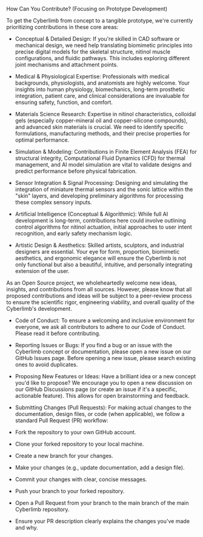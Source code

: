 How Can You Contribute? (Focusing on Prototype Development)

To get the Cyberlimb from concept to a tangible prototype, we're currently prioritizing contributions in these core areas:

- Conceptual & Detailed Design: If you're skilled in CAD software or mechanical design, we need help translating biomimetic principles into precise digital models for the skeletal structure, nitinol muscle configurations, and fluidic pathways. This includes exploring different joint mechanisms and attachment points.

- Medical & Physiological Expertise: Professionals with medical backgrounds, physiologists, and anatomists are highly welcome. Your insights into human physiology, biomechanics, long-term prosthetic integration, patient care, and clinical considerations are invaluable for ensuring safety, function, and comfort.

- Materials Science Research: Expertise in nitinol characteristics, colloidal gels (especially copper-mineral oil and copper-silicone compounds), and advanced skin materials is crucial. We need to identify specific formulations, manufacturing methods, and their precise properties for optimal performance.

- Simulation & Modeling: Contributions in Finite Element Analysis (FEA) for structural integrity, Computational Fluid Dynamics (CFD) for thermal management, and AI model simulation are vital to validate designs and predict performance before physical fabrication.

- Sensor Integration & Signal Processing: Designing and simulating the integration of miniature thermal sensors and the sonic lattice within the "skin" layers, and developing preliminary algorithms for processing these complex sensory inputs.

- Artificial Intelligence (Conceptual & Algorithmic): While full AI development is long-term, contributions here could involve outlining control algorithms for nitinol actuation, initial approaches to user intent recognition, and early safety mechanism logic.

- Artistic Design & Aesthetics: Skilled artists, sculptors, and industrial designers are essential. Your eye for form, proportion, biomimetic aesthetics, and ergonomic elegance will ensure the Cyberlimb is not only functional but also a beautiful, intuitive, and personally integrating extension of the user.

As an Open Source project, we wholeheartedly welcome new ideas, insights, and contributions from all sources. However, please know that all proposed contributions and ideas will be subject to a peer-review process to ensure the scientific rigor, engineering viability, and overall quality of the Cyberlimb's development.

- Code of Conduct: To ensure a welcoming and inclusive environment for everyone, we ask all contributors to adhere to our Code of Conduct. Please read it before contributing.

- Reporting Issues or Bugs: If you find a bug or an issue with the Cyberlimb concept or documentation, please open a new issue on our GitHub Issues page. Before opening a new issue, please search existing ones to avoid duplicates.

- Proposing New Features or Ideas: Have a brilliant idea or a new concept you'd like to propose? We encourage you to open a new discussion on our GitHub Discussions page (or create an issue if it's a specific, actionable feature). This allows for open brainstorming and feedback.

- Submitting Changes (Pull Requests): For making actual changes to the documentation, design files, or code (when applicable), we follow a standard Pull Request (PR) workflow:

- Fork the repository to your own GitHub account.
- Clone your forked repository to your local machine.
- Create a new branch for your changes.
- Make your changes (e.g., update documentation, add a design file).
- Commit your changes with clear, concise messages.
- Push your branch to your forked repository.
- Open a Pull Request from your branch to the main branch of the main Cyberlimb repository.
- Ensure your PR description clearly explains the changes you've made and why.


